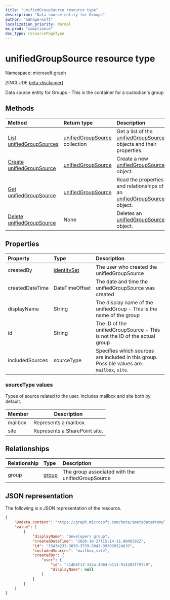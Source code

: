 ```yaml
---
title: "unifiedGroupSource resource type"
description: "Data source entity for Groups"
author: "mahage-msft"
localization_priority: Normal
ms.prod: "compliance"
doc_type: resourcePageType
---
```


# unifiedGroupSource resource type

Namespace: microsoft.graph

[!INCLUDE [beta-disclaimer](../../includes/beta-disclaimer.md)]

Data source entity for Groups - This is the container for a custodian's group

## Methods

|Method|Return type|Description|
|:---|:---|:---|
|[List unifiedGroupSources](../api/unifiedgroupsource-list.md)|[unifiedGroupSource](../resources/unifiedgroupsource.md) collection|Get a list of the [unifiedGroupSource](../resources/unifiedgroupsource.md) objects and their properties.|
|[Create unifiedGroupSource](../api/unifiedgroupsource-post.md)|[unifiedGroupSource](../resources/unifiedgroupsource.md)|Create a new [unifiedGroupSource](../resources/unifiedgroupsource.md) object.|
|[Get unifiedGroupSource](../api/unifiedgroupsource-get.md)|[unifiedGroupSource](../resources/unifiedgroupsource.md)|Read the properties and relationships of an [unifiedGroupSource](../resources/unifiedgroupsource.md) object.|
|[Delete unifiedGroupSource](../api/unifiedgroupsource-delete.md)|None|Deletes an [unifiedGroupSource](../resources/unifiedgroupsource.md) object.|

## Properties

|Property|Type|Description|
|:---|:---|:---|
|createdBy|[identitySet](../resources/identityset.md)|The user who created the unifiedGroupSource|
|createdDateTime|DateTimeOffset|The date and time the unifiedGroupSource was created|
|displayName|String|The display name of the unifiedGroup - This is the name of the group|
|id|String|The ID of the unifiedGroupSource - This is not the ID of the actual group|
|includedSources|sourceType|Specifies which sources are included in this group. Possible values are: `mailbox`, `site`.|

### sourceType values

Types of source related to the user. Includes mailbox and site both by default.

|Member|Description|
|:----|-----------|
|mailbox|Represents a mailbox.|
|site|Represents a SharePoint site.|

## Relationships

|Relationship|Type|Description|
|:---|:---|:---|
|group|[group](../resources/group.md)|The group associated with the unifiedGroupSource|

## JSON representation

The following is a JSON representation of the resource.
<!-- {
  "blockType": "resource",
  "keyProperty": "id",
  "@odata.type": "microsoft.graph.unifiedGroupSource",
  "baseType": "microsoft.compliance.ediscovery.contract.dataSource",
  "openType": false
}
-->

``` json
{
    "@odata.context": "https://graph.microsoft.com/beta/$metadata#compliance/ediscovery/cases('4c8f8f70-7785-4bd4-b296-c98376a2c5e1')/custodians('2192ca408ea2410eba3bec8ae873be6b')/unifiedGroupSources",
    "value": [
        {
            "displayName": "Developers group",
            "createdDateTime": "2020-10-27T15:14:11.0048392Z",
            "id": "33434233-3030-3739-3043-393039324633",
            "includedSources": "mailbox,site",
            "createdBy": {
                "user": {
                    "id": "c1db6f13-332a-4d84-b111-914383ff9fc9",
                    "displayName": null
                }
            }
        }
    ]
}
```
